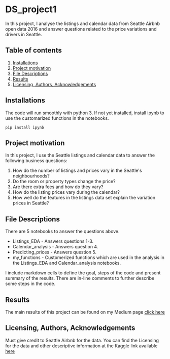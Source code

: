 # DS_project1
 In this project, I analyse the listings and calendar data from Seattle Airbnb open data 2016 and answer questions related to the price variations and drivers in Seattle.
## **Table of contents**
1. [Installations](#header-name)
2. [Project motivation](#header-name)
3. [File Descriptions](#header-name)
4. [Results](#header-name)
5. [Licensing, Authors, Acknowledgements](#header-name)
## **Installations**
The code will run smoothly with python 3.
If not yet installed, install ipynb to use the customarized functions in the notebooks.
 ```
 pip install ipynb
 ```
## **Project motivation**
In this project, I use the Seattle listings and calendar data to answer the following business questions:

1. How do the number of listings and prices vary in the Seattle's neighbourhoods?
2. Do the room or property types change the price?
3. Are there extra fees and how do they vary?
4. How do the listing prices vary during the calendar?
5. How well do the features in the listings data set explain the variation prices in Seattle?

## **File Descriptions**
There are 5 notebooks to answer the questions above. 
* Listings_EDA        - Answers questions 1-3.
* Calendar_analysis   - Answers question 4.
* Predicting_prices   - Answers question 5.
* my_functions        - Customerized functions which are used in the analysis in the Listings_EDA and Calendar_analysis notebooks.

I include markdown cells to define the goal, steps of the code and present summary of the results.
There are in-line comments to further describe some steps in the code.

## **Results**
The main results of this project can be found on my Medium page [click here](https://olivianabbosa.medium.com/how-to-get-a-good-price-on-airbnb-a-guests-guide-baae5c29b1f8)

## **Licensing, Authors, Acknowledgements**
Must give credit to Seattle Airbnb for the data. You can find the Licensing for the data and other descriptive information at the Kaggle link available [here](https://www.kaggle.com/airbnb/seattle/data)


